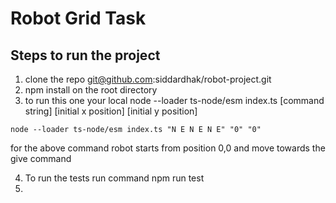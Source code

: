 # Robot Grid Task

## Steps to run the project

1. clone the repo git@github.com:siddardhak/robot-project.git
2. npm install on the root directory
3. to run this one your local node --loader ts-node/esm index.ts [command string] [initial x position] [initial y position]

```
node --loader ts-node/esm index.ts "N E N E N E" "0" "0"
```

for the above command robot starts from position 0,0 and move towards the give command

4. To run the tests run command npm run test
5. 
